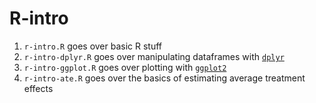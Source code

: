 # R-intro

1. `r-intro.R` goes over basic R stuff
2. `r-intro-dplyr.R` goes over manipulating dataframes with [`dplyr`](https://dplyr.tidyverse.org/)
3. `r-intro-ggplot.R` goes over plotting with [`ggplot2`](https://ggplot2.tidyverse.org/)
4. `r-intro-ate.R` goes over the basics of estimating average treatment effects
